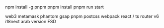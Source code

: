 npm install -g pnpm
pnpm install
pnpm run start

web3 metamask phantom gsap pnpm postcss webpack react / ts router v6 i18next arab version FSD
